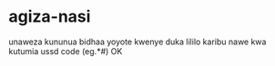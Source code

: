# agiza-nasi
unaweza kununua bidhaa yoyote kwenye duka lililo karibu nawe kwa kutumia ussd code (eg.*#) OK

